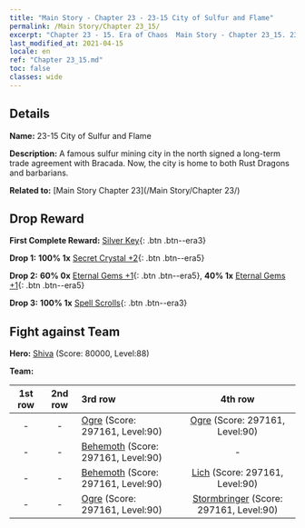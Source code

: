 ```yaml
---
title: "Main Story - Chapter 23 - 23-15 City of Sulfur and Flame"
permalink: /Main Story/Chapter 23_15/
excerpt: "Chapter 23 - 15. Era of Chaos  Main Story - Chapter 23_15. 23-15 City of Sulfur and Flame"
last_modified_at: 2021-04-15
locale: en
ref: "Chapter 23_15.md"
toc: false
classes: wide
---
```


## Details

 **Name:** 23-15 City of Sulfur and Flame

 **Description:** A famous sulfur mining city in the north signed a long-term trade agreement with Bracada. Now, the city is home to both Rust Dragons and barbarians.

 **Related to:** [Main Story Chapter 23](/Main Story/Chapter 23/)

## Drop Reward

 **First Complete Reward:** [Silver Key](/Items/con_693/){: .btn .btn--era3}

 **Drop 1:** **100% 1x** [Secret Crystal +2](/Items/mat_80/){: .btn .btn--era5}

 **Drop 2:** **60% 0x** [Eternal Gems +1](/Items/mat_72/){: .btn .btn--era5}, **40% 1x** [Eternal Gems +1](/Items/mat_72/){: .btn .btn--era5}

 **Drop 3:** **100% 1x** [Spell Scrolls](/Items/con_694/){: .btn .btn--era3}


## Fight against Team
 **Hero:** [Shiva](/heroes/Shiva/) (Score: 80000, Level:88)

 **Team:**


  | 1st row | 2nd row | 3rd row | 4th row |
  |:----:|:----:|:----|:----:|
  | - | - | [Ogre](/units/Ogre/) (Score: 297161, Level:90)  | [Ogre](/units/Ogre/) (Score: 297161, Level:90)  |
  | - | - | [Behemoth](/units/Behemoth/) (Score: 297161, Level:90)  | - |
  | - | - | [Behemoth](/units/Behemoth/) (Score: 297161, Level:90)  | [Lich](/units/Lich/) (Score: 297161, Level:90)  |
  | - | - | [Ogre](/units/Ogre/) (Score: 297161, Level:90)  | [Stormbringer](/units/Stormbringer/) (Score: 297161, Level:90)  |


